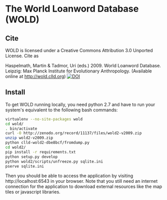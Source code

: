 The World Loanword Database (WOLD)
==================================

Cite
----

WOLD is licensed under a Creative Commons Attribution 3.0 Unported License. Cite as

  Haspelmath, Martin & Tadmor, Uri (eds.) 2009.
  World Loanword Database.
  Leipzig: Max Planck Institute for Evolutionary Anthropology.
  (Available online at http://wold.clld.org) 
  [![DOI](https://zenodo.org/badge/5142/clld/wold2.png)](http://dx.doi.org/10.5281/zenodo.11137)


Install
-------

To get WOLD running locally, you need python 2.7 and have to run your system's equivalent to the following bash commands:

```bash
virtualenv --no-site-packages wold
cd wold/
. bin/activate
curl -O http://zenodo.org/record/11137/files/wold2-v2009.zip
unzip wold2-v2009.zip
python clld-wold2-dbe8bcf/fromdump.py
cd wold2/
pip install -r requirements.txt
python setup.py develop
python wold2/scripts/unfreeze.py sqlite.ini
pserve sqlite.ini
```

Then you should be able to access the application by visiting http://localhost:6543 in your browser. Note that you still need an internet connection for the application to download external resources like the map tiles or javascript libraries.

